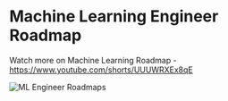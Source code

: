 # Machine Learning Engineer Roadmap
Watch more on Machine Learning Roadmap - https://www.youtube.com/shorts/UUUWRXEx8qE

![ML Engineer Roadmaps](https://github.com/user-attachments/assets/32a133d4-be5b-4fe7-9939-5412eb7a4839)

